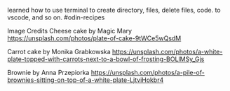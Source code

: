 learned how to use terminal to create directory, files, delete files, code. to vscode, and so on. #odin-recipes

Image Credits
Cheese cake by Magic Mary https://unsplash.com/photos/plate-of-cake-9tWCe5wQsdM

Carrot cake by Monika Grabkowska https://unsplash.com/photos/a-white-plate-topped-with-carrots-next-to-a-bowl-of-frosting-BOLlMSy_Gjs

Brownie by Anna Przepiorka
https://unsplash.com/photos/a-pile-of-brownies-sitting-on-top-of-a-white-plate-LjtviHokbr4